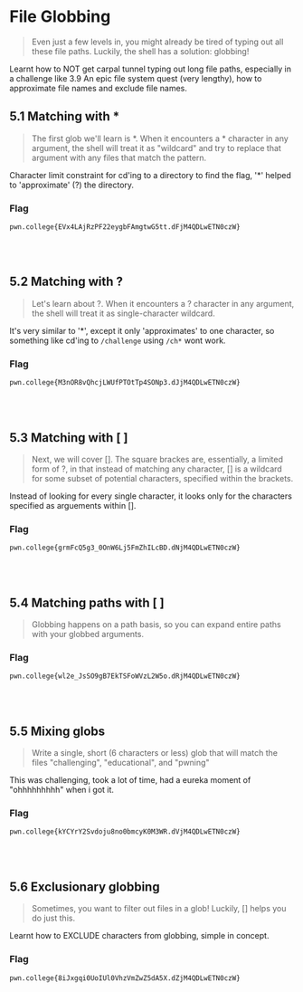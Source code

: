 # File Globbing
>Even just a few levels in, you might already be tired of typing out all these file paths. Luckily, the shell has a solution: globbing!

Learnt how to NOT get carpal tunnel typing out long file paths, especially in a challenge like 3.9 An epic file system quest (very lengthy), how to approximate file names and exclude file names.

## 5.1 Matching with *
>The first glob we'll learn is *. When it encounters a * character in any argument, the shell will treat it as "wildcard" and try to replace that argument with any files that match the pattern.

Character limit constraint for cd'ing to a directory to find the flag, '*' helped to 'approximate' (?) the directory.

### Flag
```
pwn.college{EVx4LAjRzPF22eygbFAmgtwG5tt.dFjM4QDLwETN0czW}
```
<br>
<br>

## 5.2 Matching with ?
>Let's learn about ?. When it encounters a ? character in any argument, the shell will treat it as single-character wildcard.

It's very similar to '*', except it only 'approximates' to one character, so something like cd'ing to ```/challenge``` using ```/ch*``` wont work.
### Flag
```
pwn.college{M3nOR8vQhcjLWUfPTOtTp4SONp3.dJjM4QDLwETN0czW}
```
<br>
<br>

## 5.3 Matching with [ ]
> Next, we will cover []. The square brackes are, essentially, a limited form of ?, in that instead of matching any character, [] is a wildcard for some subset of potential characters, specified within the brackets.

Instead of looking for every single character, it looks only for the characters specified as arguements within [].

### Flag
```
pwn.college{grmFcQ5g3_0OnW6Lj5FmZhILcBD.dNjM4QDLwETN0czW}
```
<br>
<br>

## 5.4 Matching paths with [ ]
>Globbing happens on a path basis, so you can expand entire paths with your globbed arguments.



### Flag
```
pwn.college{wl2e_JsSO9gB7EkTSFoWVzL2W5o.dRjM4QDLwETN0czW}
```
<br>
<br>

## 5.5 Mixing globs
>Write a single, short (6 characters or less) glob that will match the files "challenging", "educational", and "pwning"

This was challenging, took a lot of time, had a eureka moment of "ohhhhhhhhh" when i got it.

### Flag
```
pwn.college{kYCYrY2Svdoju8no0bmcyK0M3WR.dVjM4QDLwETN0czW}
```
<br>
<br>


## 5.6 Exclusionary globbing
>Sometimes, you want to filter out files in a glob! Luckily, [] helps you do just this.

Learnt how to EXCLUDE characters from globbing, simple in concept.

### Flag
```
pwn.college{8iJxgqi0UoIUl0VhzVmZwZ5dA5X.dZjM4QDLwETN0czW}
```





